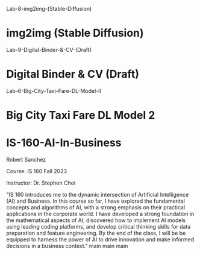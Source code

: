 Lab-8-img2img-(Stable-Diffusion)
# img2img (Stable Diffusion) 

Lab-9-Digital-Binder-&-CV-(Draft)
# Digital Binder & CV (Draft)

 Lab-6-Big-City-Taxi-Fare-DL-Model-II
# Big City Taxi Fare DL Model 2

# IS-160-AI-In-Business
Robert Sanchez

Course: IS 160 Fall 2023

Instructor: Dr. Stephen Choi

"IS 160 introduces me to the dynamic intersection of Artificial Intelligence (AI) and Business. In this course so far, I have explored the fundamental concepts and algorithms of AI, with a strong emphasis on their practical applications in the corporate world. I have developed a strong foundation in the mathematical aspects of AI, discovered how to implement AI models using leading coding platforms, and develop critical thinking skills for data preparation and feature engineering. By the end of the class, I will be be equipped to harness the power of AI to drive innovation and make informed decisions in a business context."
 main
 main
 main
